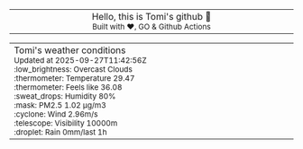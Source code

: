 
<div align="center">
<table>
<tbody>
<td align="center">
<img width="2000" height="0"><br>
Hello, this is Tomi's github 👋<br>
<sup>Built with ❤️, GO & Github Actions</sup><br>
<img width="2000" height="0">
</td>
</tbody>
</table>
</div>
<table>
<tbody>
<td align="left">
<img width="2000" height="0"><br>
Tomi's weather conditions<br>
<sup>Updated at 2025-09-27T11:42:56Z</sup><br>
<sup>:low_brightness: Overcast Clouds</sup><br>
<sup>:thermometer: Temperature 29.47 </sup><br>
<sup>:thermometer: Feels like 36.08</sup><br>
<sup>:sweat_drops: Humidity 80%</sup><br>
<sup>:mask: PM2.5 1.02 μg/m3</sup><br>
<sup>:cyclone: Wind 2.96m/s </sup><br>
<sup>:telescope: Visibility 10000m </sup><br>
<sup>:droplet: Rain 0mm/last 1h </sup><br>
<img width="2000" height="0">
</td>
<td align="left">
<img width="2000" height="0"><br>
<br>
<img width="2000" height="0">
</td>
</tbody>
</table>
</div>
    